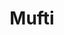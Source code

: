 ---
title: "Mufti"
url: /raipur/mufti-magneto-the-mall-labhandi-nh-06-jivan-vihar/
shop: Kleidung
---